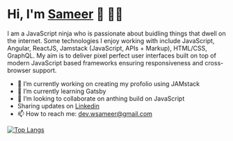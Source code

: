 # Hi, I'm [Sameer](https://wsameer.github.io/v1/) 👋 👨‍💻

I am a JavaScript ninja who is passionate about buidling things that dwell on the internet. Some technologies I enjoy working with include JavaScript, Angular, ReactJS, Jamstack (JavaScript, APIs + Markup), HTML/CSS, GraphQL. My aim is to deliver pixel perfect user interfaces built on top of modern JavaScript based frameworks ensuring responsiveness and cross-browser support.

- 🔭 I’m currently working on creating my profolio using JAMstack
- 🌱 I’m currently learning Gatsby
- 👯 I’m looking to collaborate on anthing build on JavaScript
-  Sharing updates on [Linkedin](https://www.linkedin.com/in/wsameer)
- 📫 How to reach me: [dev.wsameer@gmail.com](mailto:dev.wsameer@gmail.com)

[![Top Langs](https://github-readme-stats.vercel.app/api/top-langs/?username=wsameer&hide_langs_below=1)](https://github.com/anuraghazra/github-readme-stats)

<!--
Here are some ideas to get you started:
- 🤔 I’m looking for help with ...
- 💬 Ask me about ...
- 😄 Pronouns: ...
- ⚡ Fun fact: ...
-->
